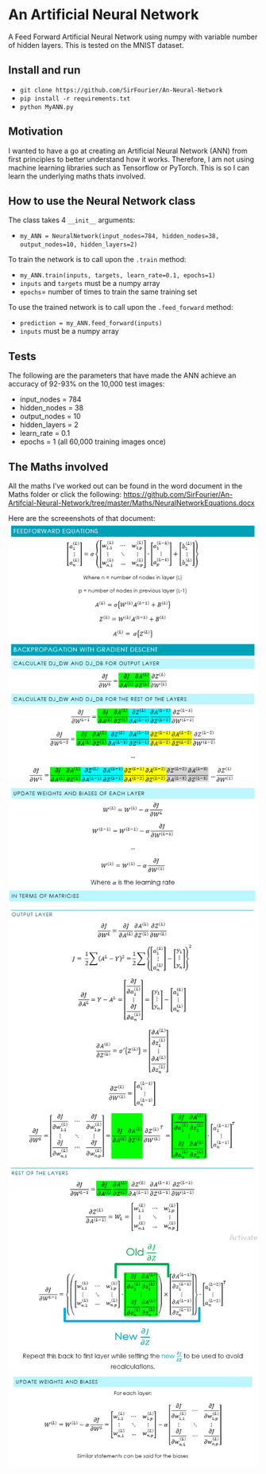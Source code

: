 # An Artificial Neural Network
A Feed Forward Artificial Neural Network using numpy with variable number of hidden layers. This is tested on the MNIST dataset.

## Install and run
-  ``git clone https://github.com/SirFourier/An-Neural-Network``
-  ``pip install -r requirements.txt``
-  ``python MyANN.py``

## Motivation
I wanted to have a go at creating an Artificial Neural Network (ANN) from first principles to better understand how it works. Therefore, I am not using machine learning libraries such as Tensorflow or PyTorch. This is so I can learn the underlying maths thats involved.

## How to use the Neural Network class
The class takes 4 ``__init__`` arguments:
  - ``my_ANN = NeuralNetwork(input_nodes=784, hidden_nodes=38, output_nodes=10, hidden_layers=2)``

To train the network is to call upon the ``.train`` method:
  - ``my_ANN.train(inputs, targets, learn_rate=0.1, epochs=1)``
  - ``inputs`` and ``targets`` must be a numpy array
  - ``epochs``= number of times to train the same training set
  
To use the trained network is to call upon the ``.feed_forward`` method:
  - ``prediction = my_ANN.feed_forward(inputs)``
  - ``inputs`` must be a numpy array

## Tests
The following are the parameters that have made the ANN achieve an accuracy of 92-93% on the 10,000 test images:
  - input_nodes = 784
  - hidden_nodes = 38
  - output_nodes = 10
  - hidden_layers = 2
  - learn_rate = 0.1
  - epochs = 1 (all 60,000 training images once)

## The Maths involved
All the maths I've worked out can be found in the word document in the Maths folder or click the following: https://github.com/SirFourier/An-Artifcial-Neural-Network/tree/master/Maths/NeuralNetworkEquations.docx

Here are the screeenshots of that document:
![Screenshot1](Maths/EquationScreenshot1.png?raw=true)
![Screenshot1](Maths/EquationScreenshot2.png?raw=true)
![Screenshot1](Maths/EquationScreenshot3.png?raw=true)
